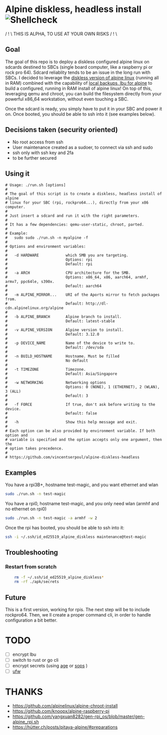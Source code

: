 # Alpine diskless, headless install ![Shellcheck](https://github.com/vincentserpoul/alpine-diskless-headless/workflows/Shellcheck/badge.svg?branch=master)

/ ! \ THIS IS ALPHA, TO USE AT YOUR OWN RISKS / ! \

## Goal

The goal of this repo is to deploy a diskless configured alpine linux on sdcards destined to SBCs (single board computer, like a raspberry pi or rock pro 64).
Sdcard reliablity tends to be an issue in the long run with SBCs.
I decided to leverage the [diskless version of alpine linux](https://wiki.alpinelinux.org/wiki/Alpine_newbie_install_manual#diskless_mode) (running all in RAM) combined with the capability of [local backups, lbu for alpine](https://wiki.alpinelinux.org/wiki/Alpine_local_backup) to build a configured, running in RAM install of alpine linux!
On top of this, leveraging qemu and chroot, you can build the filesystem directly from your powerful x86_64 workstation, without even touching a SBC.

Once the sdcard is ready, you simply have to put it in your SBC and power it on.
Once booted, you should be able to ssh into it (see examples below).

## Decisions taken (security oriented)

- No root access from ssh
- User maintenance created as a sudoer, to connect via ssh and sudo
- ssh only with ssh key and 2fa
- to be further secured

## Using it

```
# Usage: ./run.sh [options]
#
# The goal of this script is to create a diskless, headless install of alpine
# linux for your SBC (rpi, rockpro64...), directly from your x86 computer.
#
# Just insert a sdcard and run it with the right parameters.
#
# It has a few dependencies: qemu-user-static, chroot, parted.
#
# Example:
#   sudo sudo ./run.sh -n myalpine -f
#
# Options and environment variables:
#
#   -d HARDWARE            which SMB you are targeting.
#                          Options: rpi
#                          Default: rpi
#
#   -a ARCH                CPU architecture for the SMB.
#                          Options: x86_64, x86, aarch64, armhf, armv7, ppc64le, s390x.
#                          Default: aarch64
#
#   -m ALPINE_MIRROR...    URI of the Aports mirror to fetch packages from.
#                          Default: http://dl-cdn.alpinelinux.org/alpine
#
#   -b ALPINE_BRANCH       Alpine branch to install.
#                          Default: latest-stable
#
#   -v ALPINE_VERSION      Alpine version to install.
#                          Default: 3.12.0
#
#   -p DEVICE_NAME         Name of the device to write to.
#                          Default: /dev/sda
#
#   -n BUILD_HOSTNAME      Hostname. Must be filled
#                          No default
#
#   -t TIMEZONE            Timezone.
#                          Default: Asia/Singapore
#
#   -w NETWORKING          Networking options
#                          Options: 0 (NONE), 1 (ETHERNET), 2 (WLAN), 3 (ALL)
#                          Default: 3
#
#   -f FORCE               If true, don't ask before writing to the device.
#                          Default: false
#
#   -h                     Show this help message and exit.
#
# Each option can be also provided by environment variable. If both option and
# variable is specified and the option accepts only one argument, then the
# option takes precedence.
#
# https://github.com/vincentserpoul/alpine-diskless-headless
```

## Examples

You have a rpi3B+, hostname test-magic, and you want ethernet and wlan

```bash
sudo ./run.sh -n test-magic
```

You have a rpi0, hostname test-magic, and you only need wlan (armhf and no ethernet on rpi0)

```bash
sudo ./run.sh -n test-magic -a armhf -w 2
```

Once the rpi has booted, you should be able to ssh into it:

```bash
ssh -i ~/.ssh/id_ed25519_alpine_diskless maintenance@test-magic
```

## Troubleshooting

### Restart from scratch

```bash
    rm -f ~/.ssh/id_ed25519_alpine_diskless*
    rm -rf ./apk/secrets
```

<!-- TODO ADD MORE -->

## Future

This is a first version, working for rpis.
The next step will be to include rockpro64.
Then, we ll create a proper command cli, in order to handle configuration a bit better.

# TODO

- [ ] encrypt lbu
- [ ] switch to rust or go cli
- [ ] encrypt secrets (using [age](https://github.com/FiloSottile/age) or [sops](https://github.com/mozilla/sops) )
- [ ] [ufw](https://wiki.alpinelinux.org/wiki/Uncomplicated_Firewall)

# THANKS

- https://github.com/alpinelinux/alpine-chroot-install
- https://github.com/knoopx/alpine-raspberry-pi
- https://github.com/yangxuan8282/gen-rpi_os/blob/master/gen-alpine_rpi.sh
- https://hütter.ch/posts/pitaya-alpine/#preparations

```

```
